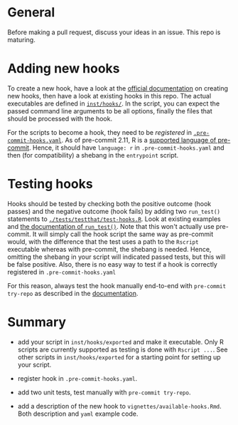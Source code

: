 # General

Before making a pull request, discuss your ideas in an issue. This repo is
maturing.

# Adding new hooks

To create a new hook, have a look at the [official
documentation](https://pre-commit.com/#new-hooks) on creating new hooks, then have a look
at existing hooks in this repo. The actual executables are defined in [`inst/hooks/`](https://github.com/lorenzwalthert/precommit/tree/main/inst/hooks). In
the script, you can expect the passed command line arguments to be all options, 
finally the files that should be processed with the hook.

For the scripts to become a hook, they need to be *registered* in
[`.pre-commit-hooks.yaml`](https://github.com/lorenzwalthert/precommit/blob/main/.pre-commit-hooks.yaml). As of pre-commit 2.11, R is a [supported language of
pre-commit](https://pre-commit.com/#r). Hence, it should have `language: r` in `.pre-commit-hooks.yaml` and then (for compatibility) a shebang in the `entrypoint` script.

# Testing hooks

Hooks should be tested by checking both the positive outcome (hook passes) and
the negative outcome (hook fails) by adding two `run_test()` statements to
[`./tests/testthat/test-hooks.R`](https://github.com/lorenzwalthert/precommit/blob/main/tests/testthat/test-hooks.R). Look at existing examples and [the documentation
of `run_test()`](https://lorenzwalthert.github.io/precommit/reference/run_test.html). Note that this won't actually use pre-commit. It will simply
call the hook script the same way as pre-commit would, with the difference that
the test uses a path to the `Rscript` executable whereas with pre-commit, the 
shebang is needed. Hence, omitting the shebang in your script will indicated 
passed tests, but this will be false positive. Also, there is no easy way to 
test if a hook is correctly registered in `.pre-commit-hooks.yaml`

For this reason, always test the hook manually end-to-end with 
`pre-commit try-repo` as described in the 
[documentation](https://pre-commit.com/#pre-commit-try-repo).

# Summary

- add your script in `inst/hooks/exported` and make it executable. Only R scripts are currently supported as testing is done with `Rscript ...`. See other scripts in `inst/hooks/exported` for a starting point for setting up your script.

- register hook in `.pre-commit-hooks.yaml`.

- add two unit tests, test manually with `pre-commit try-repo`.

- add a description of the new hook to `vignettes/available-hooks.Rmd`. Both description and
  `yaml` example code.
